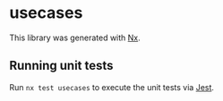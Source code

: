 # usecases

This library was generated with [Nx](https://nx.dev).

## Running unit tests

Run `nx test usecases` to execute the unit tests via [Jest](https://jestjs.io).

